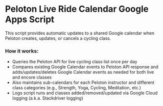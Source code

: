 # Peloton Live Ride Calendar Google Apps Script
This script provides automatic updates to a shared Google calendar when Peloton creates, updates, or cancels a cycling class.

### How it works:
 - Queries the Peloton API for live cycling class list once per day
 - Compares existing Google Calendar events to Peloton API response and adds/updates/deletes Google Calendar events as needed for both live and encore classes
 - Also maintains sub-calendars for each Peloton instructor and different class categories (e.g., Strength, Yoga, Cycling, Meditation, etc.)
 - Logs script runs and classes added/removed/updated via Google Cloud logging (a.k.a. Stackdriver logging)

